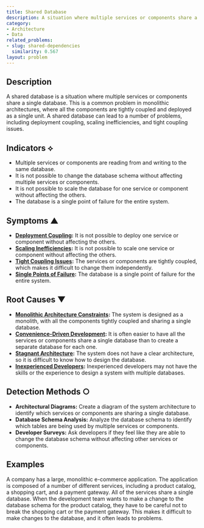 ```yaml
---
title: Shared Database
description: A situation where multiple services or components share a single database.
category:
- Architecture
- Data
related_problems:
- slug: shared-dependencies
  similarity: 0.567
layout: problem
---
```


## Description
A shared database is a situation where multiple services or components share a single database. This is a common problem in monolithic architectures, where all the components are tightly coupled and deployed as a single unit. A shared database can lead to a number of problems, including deployment coupling, scaling inefficiencies, and tight coupling issues.

## Indicators ⟡
- Multiple services or components are reading from and writing to the same database.
- It is not possible to change the database schema without affecting multiple services or components.
- It is not possible to scale the database for one service or component without affecting the others.
- The database is a single point of failure for the entire system.

## Symptoms ▲
- **[Deployment Coupling](deployment-coupling.md):** It is not possible to deploy one service or component without affecting the others.
- **[Scaling Inefficiencies](scaling-inefficiencies.md):** It is not possible to scale one service or component without affecting the others.
- **[Tight Coupling Issues](tight-coupling-issues.md):** The services or components are tightly coupled, which makes it difficult to change them independently.
- **[Single Points of Failure](single-points-of-failure.md):** The database is a single point of failure for the entire system.

## Root Causes ▼
- **[Monolithic Architecture Constraints](monolithic-architecture-constraints.md):** The system is designed as a monolith, with all the components tightly coupled and sharing a single database.
- **[Convenience-Driven Development](convenience-driven-development.md):** It is often easier to have all the services or components share a single database than to create a separate database for each one.
- **[Stagnant Architecture](stagnant-architecture.md):** The system does not have a clear architecture, so it is difficult to know how to design the database.
- **[Inexperienced Developers](inexperienced-developers.md):** Inexperienced developers may not have the skills or the experience to design a system with multiple databases.

## Detection Methods ○
- **Architectural Diagrams:** Create a diagram of the system architecture to identify which services or components are sharing a single database.
- **Database Schema Analysis:** Analyze the database schema to identify which tables are being used by multiple services or components.
- **Developer Surveys:** Ask developers if they feel like they are able to change the database schema without affecting other services or components.

## Examples
A company has a large, monolithic e-commerce application. The application is composed of a number of different services, including a product catalog, a shopping cart, and a payment gateway. All of the services share a single database. When the development team wants to make a change to the database schema for the product catalog, they have to be careful not to break the shopping cart or the payment gateway. This makes it difficult to make changes to the database, and it often leads to problems.

